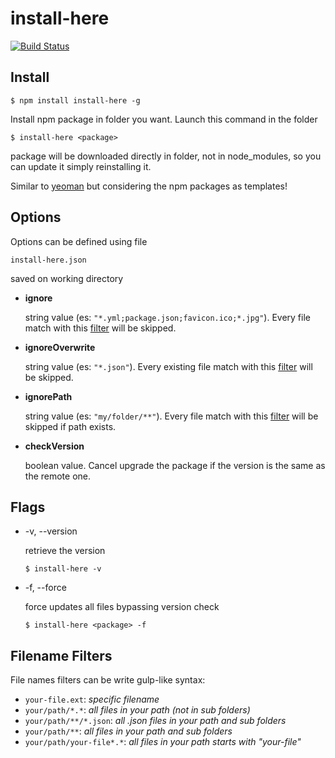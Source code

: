 # install-here
[![Build Status](https://travis-ci.org/leolmi/install-here.svg)](https://travis-ci.org/leolmi/install-here)

## Install
```
$ npm install install-here -g
``` 

Install npm package in folder you want. Launch this command in the folder 
```
$ install-here <package>
```
package will be downloaded directly in folder, not in node_modules, 
so you can update it simply reinstalling it.

Similar to [yeoman](http://yeoman.io/) but considering the npm packages as templates!

## Options
Options can be defined using file
```
install-here.json
```
saved on working directory

- **ignore**

    string value (es: `"*.yml;package.json;favicon.ico;*.jpg"`).
    Every file match with this [filter](#filename-filters) will be skipped.

- **ignoreOverwrite**

    string value (es: `"*.json"`).
    Every existing file match with this [filter](#filename-filters) will be skipped.

- **ignorePath**

    string value (es: `"my/folder/**"`).
    Every file match with this [filter](#filename-filters) will be skipped if path exists.

- **checkVersion**

    boolean value.
    Cancel upgrade the package if the version is the same as the remote one.

## Flags

- -v, --version

    retrieve the version
    ```
    $ install-here -v
    ```

- -f, --force

    force updates all files bypassing version check
    ```
    $ install-here <package> -f
    ```

## Filename Filters

File names filters can be write gulp-like syntax:
- `your-file.ext`:  *specific filename*
- `your/path/*.*`: *all files in your path (not in sub folders)*
- `your/path/**/*.json`: *all .json files in your path and sub folders*
- `your/path/**`: *all files in your path and sub folders*
- `your/path/your-file*.*`: *all files in your path starts with "your-file"*